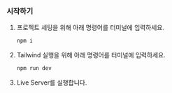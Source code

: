 ### 시작하기

1.  프로젝트 세팅을 위해 아래 명령어를 터미널에 입력하세요.

    ```bash
    npm i
    ```

2.  Tailwind 실행을 위해 아래 명령어를 터미널에 입력하세요.

    ```bash
    npm run dev
    ```

3.  Live Server를 실행합니다.
